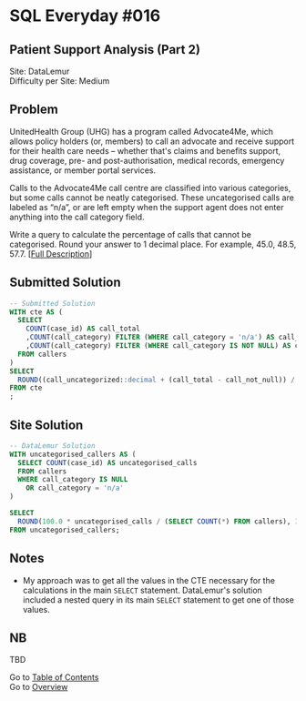 # SQL Everyday \#016

## Patient Support Analysis (Part 2)

Site: DataLemur\
Difficulty per Site: Medium

## Problem

UnitedHealth Group (UHG) has a program called Advocate4Me, which allows policy holders (or, members) to call an advocate and receive support for their health care needs – whether that's claims and benefits support, drug coverage, pre- and post-authorisation, medical records, emergency assistance, or member portal services.

Calls to the Advocate4Me call centre are classified into various categories, but some calls cannot be neatly categorised. These uncategorised calls are labeled as “n/a”, or are left empty when the support agent does not enter anything into the call category field.

Write a query to calculate the percentage of calls that cannot be categorised. Round your answer to 1 decimal place. For example, 45.0, 48.5, 57.7. [[Full Description](https://datalemur.com/questions/uncategorized-calls-percentage)]

## Submitted Solution

```sql
-- Submitted Solution
WITH cte AS (
  SELECT 
    COUNT(case_id) AS call_total
    ,COUNT(call_category) FILTER (WHERE call_category = 'n/a') AS call_uncategorized
    ,COUNT(call_category) FILTER (WHERE call_category IS NOT NULL) AS call_not_null
  FROM callers 
)
SELECT
  ROUND((call_uncategorized::decimal + (call_total - call_not_null)) / call_total * 100, 1) AS uncategorised_call_pct
FROM cte
;
```

## Site Solution

```sql
-- DataLemur Solution 
WITH uncategorised_callers AS (
  SELECT COUNT(case_id) AS uncategorised_calls
  FROM callers
  WHERE call_category IS NULL
    OR call_category = 'n/a'
)

SELECT 
  ROUND(100.0 * uncategorised_calls / (SELECT COUNT(*) FROM callers), 1) AS uncategorised_call_pct
FROM uncategorised_callers;
```

## Notes

* My approach was to get all the values in the CTE necessary for the calculations in the main `SELECT` statement. DataLemur's solution included a nested query in its main `SELECT` statement to get one of those values.

## NB

TBD

Go to [Table of Contents](/README.md#contents)\
Go to [Overview](/README.md)
